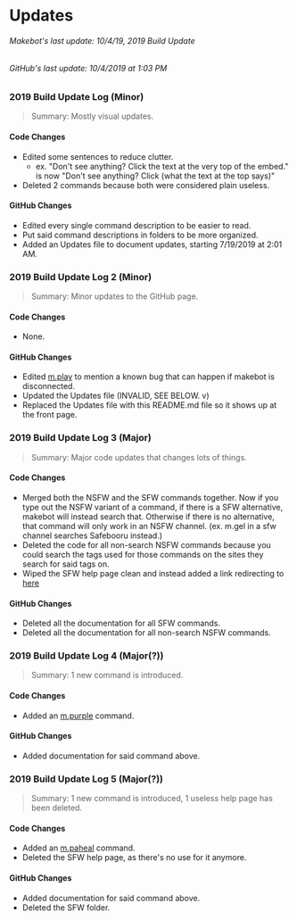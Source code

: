 # Updates

###### Makebot's last update: 10/4/19, 2019 Build Update
###### GitHub's last update: 10/4/2019 at 1:03 PM

### 2019 Build Update Log (Minor)

> Summary: Mostly visual updates.

#### Code Changes
* Edited some sentences to reduce clutter.
  * ex. "Don't see anything? Click the text at the very top of the embed." is now "Don't see anything? Click (what the text at the top says)"
* Deleted 2 commands because both were considered plain useless.

#### GitHub Changes
* Edited every single command description to be easier to read.
* Put said command descriptions in folders to be more organized.
* Added an Updates file to document updates, starting 7/19/2019 at 2:01 AM.

### 2019 Build Update Log 2 (Minor)

> Summary: Minor updates to the GitHub page.

#### Code Changes
* None.

#### GitHub Changes
* Edited [m.play](https://github.com/makebot-help/Command-Info/blob/master/music/play.md) to mention a known bug that can happen if makebot is disconnected.
* Updated the Updates file (INVALID, SEE BELOW. v)
* Replaced the Updates file with this README.md file so it shows up at the front page.

### 2019 Build Update Log 3 (Major)

> Summary: Major code updates that changes lots of things.

#### Code Changes
* Merged both the NSFW and the SFW commands together. Now if you type out the NSFW variant of a command, if there is a SFW alternative, makebot will instead search that. Otherwise if there is no alternative, that command will only work in an NSFW channel. (ex. m.gel in a sfw channel searches Safebooru instead.)
* Deleted the code for all non-search NSFW commands because you could search the tags used for those commands on the sites they search for said tags on.
* Wiped the SFW help page clean and instead added a link redirecting to [here](https://github.com/makebot-help/Command-Info/blob/master/sfw/what_changed.md)

#### GitHub Changes
* Deleted all the documentation for all SFW commands.
* Deleted all the documentation for all non-search NSFW commands.

### 2019 Build Update Log 4 (Major(?))

> Summary: 1 new command is introduced.

#### Code Changes
* Added an [m.purple](https://github.com/makebot-help/Command-Info/blob/master/fun/purple.md) command.

#### GitHub Changes
* Added documentation for said command above.

### 2019 Build Update Log 5 (Major(?))

> Summary: 1 new command is introduced, 1 useless help page has been deleted.

#### Code Changes
* Added an [m.paheal](https://github.com/makebot-help/Command-Info/blob/master/nsfw/paheal.md) command.
* Deleted the SFW help page, as there's no use for it anymore.

#### GitHub Changes
* Added documentation for said command above.
* Deleted the SFW folder.

